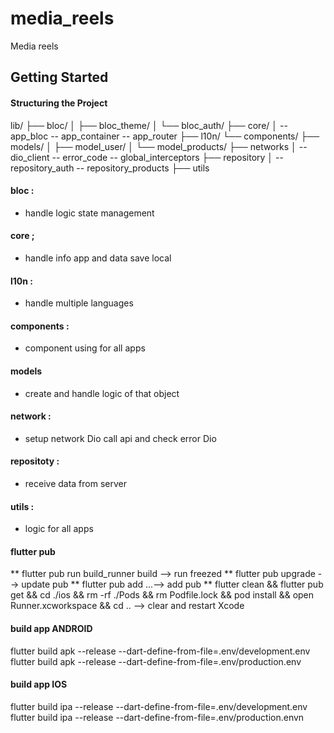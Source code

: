 # media_reels

Media reels

## Getting Started


#### Structuring the Project

lib/
├── bloc/
│ ├── bloc_theme/
│ └── bloc_auth/
├── core/
│ -- app_bloc -- app_container -- app_router
├── l10n/
└── components/
├── models/
│ ├── model_user/
│ └── model_products/
├── networks
│ -- dio_client -- error_code -- global_interceptors
├── repository
│ -- repository_auth -- repository_products
├── utils

#### bloc : 
 - handle logic state management

#### core ;
 - handle info app and data save local

#### l10n : 
 - handle multiple languages

#### components : 
 - component using for all apps

#### models
 - create and handle logic of that object

#### network : 
 - setup network Dio call api and check error Dio

#### repositoty :
 - receive data from server

#### utils :
 - logic for all apps 



#### flutter pub ####
 ** flutter pub run build_runner build --> run freezed
 ** flutter pub upgrade --> update pub
 ** flutter pub add ...--> add pub
 ** flutter clean && flutter pub get && cd ./ios && rm -rf ./Pods && rm Podfile.lock && pod install && open Runner.xcworkspace && cd .. --> clear and restart Xcode


#### build app ANDROID ####
flutter build apk --release --dart-define-from-file=.env/development.env
flutter build apk --release --dart-define-from-file=.env/production.env


#### build app IOS ####
flutter build ipa --release --dart-define-from-file=.env/development.env
flutter build ipa --release --dart-define-from-file=.env/production.envn  